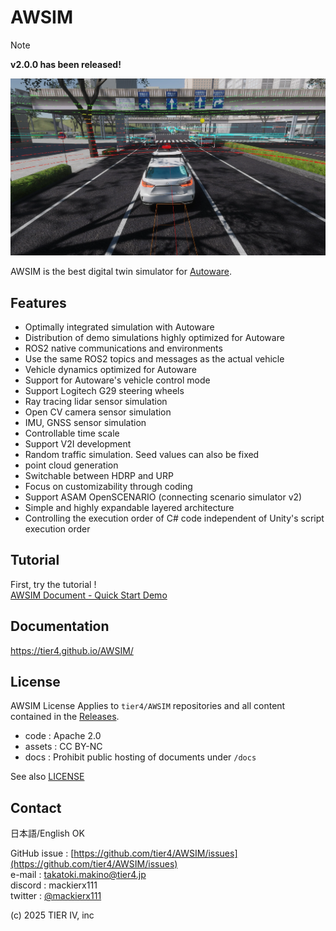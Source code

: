 # AWSIM

> [!NOTE]  
> **v2.0.0 has been released!**
 
![](/README_img/AWSIM.png)

AWSIM is the best digital twin simulator for [Autoware](https://github.com/autowarefoundation/autoware).

## Features

- Optimally integrated simulation with Autoware
- Distribution of demo simulations highly optimized for Autoware
- ROS2 native communications and environments
- Use the same ROS2 topics and messages as the actual vehicle
- Vehicle dynamics optimized for Autoware
- Support for Autoware's vehicle control mode
- Support Logitech G29 steering wheels
- Ray tracing lidar sensor simulation
- Open CV camera sensor simulation
- IMU, GNSS sensor simulation
- Controllable time scale
- Support V2I development
- Random traffic simulation. Seed values can also be fixed
- point cloud generation
- Switchable between HDRP and URP
- Focus on customizability through coding
- Support ASAM OpenSCENARIO (connecting scenario simulator v2)
- Simple and highly expandable layered architecture
- Controlling the execution order of C# code independent of Unity's script execution order

## Tutorial

First, try the tutorial !  
[AWSIM Document - Quick Start Demo](https://tier4.github.io/AWSIM/GettingStarted/QuickStartDemo/)

## Documentation

https://tier4.github.io/AWSIM/

## License

AWSIM License
Applies to `tier4/AWSIM` repositories and all content contained in the [Releases](https://github.com/tier4/AWSIM/releases).

- code : Apache 2.0
- assets : CC BY-NC
- docs : Prohibit public hosting of documents under `/docs`

See also [LICENSE](./LICENSE)

## Contact

日本語/English OK

GitHub issue : [https://github.com/tier4/AWSIM/issues](https://github.com/tier4/AWSIM/issues)  
e-mail : takatoki.makino@tier4.jp  
discord : mackierx111  
twitter : [@mackierx111](https://x.com/mackierx111)  

(c) 2025 TIER IV, inc
